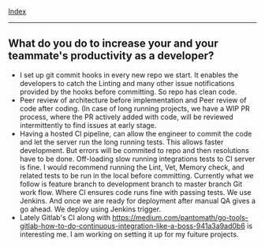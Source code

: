 [Index](README.md)

---
## What do you do to increase your and your teammate's productivity as a developer?

- I set up git commit hooks in every new repo we start. It enables the developers to catch the Linting and many other issue notifications provided by the hooks before committing. So repo has clean code.
- Peer review of architecture before implementation and Peer review of code after coding. (In case of long running projects, we have a WIP PR process, where the PR actively added with code, will be reviewed intermittently to find issues at early stage.
- Having a hosted CI pipeline, can allow the engineer to commit the code and let the server run the long running tests. This allows faster development. But errors will be commited to repo and then resolutions have to be done. Off-loading slow running integrations tests to CI server is fine. I would recommend running the Lint, Vet, Memory check, and related tests to be run in the local before committing.
Currently what we follow is feature branch to development branch to master branch Git work flow. Where CI ensures code runs fine with passing tests. We use Jenkins. And once we are ready for deployment after manual QA gives a go ahead. We deploy using Jenkins trigger.
- Lately Gitlab's CI along with https://medium.com/pantomath/go-tools-gitlab-how-to-do-continuous-integration-like-a-boss-941a3a9ad0b6 is interesting me. I am working on setting it up for my fuiture projects.
